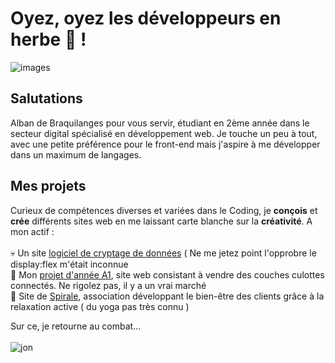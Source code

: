 # Oyez, oyez les développeurs en herbe 🤴 ! 

![images](https://user-images.githubusercontent.com/75830815/190201186-494adac2-536a-4d26-acb7-0832462e8922.jpg)

## Salutations
Alban de Braquilanges pour vous servir, étudiant en 2ème année dans le secteur digital spécialisé en développement web. Je touche un peu à tout, avec une petite préférence pour le front-end mais j'aspire à me développer dans un maximum de langages.<br>

## Mes projets

Curieux de compétences diverses et variées dans le Coding, je **conçois** et **crée** différents sites web en me laissant carte blanche sur la **créativité**.
A mon actif :<br><br>
 💀  Un site [logiciel de cryptage de données](https://github.com/albanledev/logiciel-de-cryptage) ( Ne me jetez point l'opprobre le display:flex m'était inconnue <br>
 👼  Mon [projet d'année A1](https://github.com/albanledev/final-site-A1), site web consistant à vendre des couches culottes connectés. Ne rigolez pas, il y a un vrai marché<br>
 💆  Site de [Spirale](https://github.com/albanledev/spirale-association), association développant le bien-être des clients grâce à la relaxation active ( du yoga pas très connu )<br>
 



Sur ce, je retourne au combat... <br><br>
![jon](https://user-images.githubusercontent.com/75830815/189872788-9e536bfe-919e-4ce2-a0bf-b767f1c1f581.gif)















<!--
**albanledev/albanledev** is a ✨ _special_ ✨ repository because its `README.md` (this file) appears on your GitHub profile.

Here are some ideas to get you started:

- 🔭 I’m currently working on ...
- 🌱 I’m currently learning ...
- 👯 I’m looking to collaborate on ...
- 🤔 I’m looking for help with ...
- 💬 Ask me about ...
- 📫 How to reach me: ...
- 😄 Pronouns: ...
- ⚡ Fun fact: ...
-->
